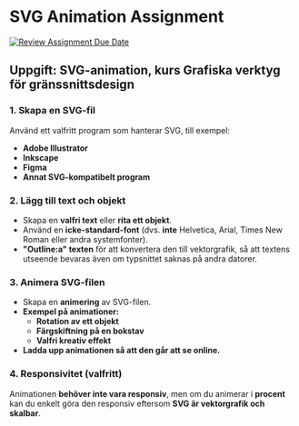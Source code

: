 # SVG Animation Assignment

[![Review Assignment Due Date](https://classroom.github.com/assets/deadline-readme-button-22041afd0340ce965d47ae6ef1cefeee28c7c493a6346c4f15d667ab976d596c.svg)](https://classroom.github.com/a/rLdDeiQm)

## Uppgift: SVG-animation, kurs Grafiska verktyg för gränssnittsdesign

### 1. Skapa en SVG-fil

Använd ett valfritt program som hanterar SVG, till exempel:

- **Adobe Illustrator**
- **Inkscape**
- **Figma**
- **Annat SVG-kompatibelt program**

### 2. Lägg till text och objekt

- Skapa en **valfri text** eller **rita ett objekt**.
- Använd en **icke-standard-font** (dvs. **inte** Helvetica, Arial, Times New Roman eller andra systemfonter).
- **"Outline:a" texten** för att konvertera den till vektorgrafik, så att textens utseende bevaras även om typsnittet saknas på andra datorer.

### 3. Animera SVG-filen

- Skapa en **animering** av SVG-filen.
- **Exempel på animationer:**
  - **Rotation av ett objekt**
  - **Färgskiftning på en bokstav**
  - **Valfri kreativ effekt**
- **Ladda upp animationen så att den går att se online.**

### 4. Responsivitet (valfritt)

Animationen **behöver inte vara responsiv**, men om du animerar i **procent** kan du enkelt göra den responsiv eftersom **SVG är vektorgrafik och skalbar**.
